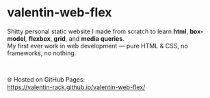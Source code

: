 # valentin-web-flex


Shitty personal static website I made from scratch to learn **html**, **box-model**, **flexbox**, **grid**, and **media queries**.  
My first ever work in web development — pure HTML & CSS, no frameworks, no nothing.

<br>
 
🌐 Hosted on GitHub Pages:<br>
https://valentin-rack.github.io/valentin-web-flex/
